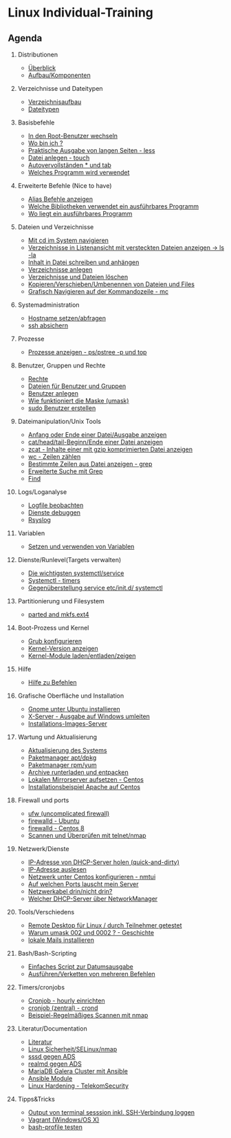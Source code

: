 # Linux Individual-Training

## Agenda 

  1. Distributionen 
     * [Überblick](overview-distros.md)
     * [Aufbau/Komponenten](aufbau.md)
  1. Verzeichnisse und Dateitypen 
     * [Verzeichnisaufbau](verzeichnisaufbau.md)
     * [Dateitypen](dateitypen.md) 
  1. Basisbefehle
     * [In den Root-Benutzer wechseln](sudo.md)  
     * [Wo bin ich ?](pwd.md)
     * [Praktische Ausgabe von langen Seiten - less](less.md) 
     * [Datei anlegen - touch](touch.md)
     * [Autovervollständen * und tab](autocomplete.md) 
     * [Welches Programm wird verwendet](which.md)
  1. Erweiterte Befehle (Nice to have) 
     * [Alias Befehle anzeigen](alias.md)
     * [Welche Bibliotheken verwendet ein ausführbares Programm](ldd.md)
     * [Wo liegt ein ausführbares Programm](which.md) 
  1. Dateien und Verzeichnisse
     * [Mit cd im System navigieren](cd.md)
     * [Verzeichnisse in Listenansicht mit versteckten Dateien anzeigen -> ls -la](list.md)
     * [Inhalt in Datei schreiben und anhängen](file-write-append.md)
     * [Verzeichnisse anlegen](mkdir.md)
     * [Verzeichnisse und Dateien löschen](file-dir-delete.md)
     * [Kopieren/Verschieben/Umbenennen von Dateien und Files](file-rename-copy-mv.md) 
     * [Grafisch Navigieren auf der Kommandozeile - mc](mc.md) 
  1. Systemadministration 
     * [Hostname setzen/abfragen](hostnamectl.md) 
     * [ssh absichern](ssh-absichern.md)
  1. Prozesse 
     * [Prozesse anzeigen - ps/pstree -p und top](prozesse.md)
  1. Benutzer, Gruppen und Rechte 
     * [Rechte](rechte.md) 
     * [Dateien für Benutzer und Gruppen](files-users-groups.md) 
     * [Benutzer anlegen](create-users.md) 
     * [Wie funktioniert die Maske (umask)](umask.md) 
     * [sudo Benutzer erstellen](mod-user-sudo.md) 
  1. Dateimanipulation/Unix Tools
     * [Anfang oder Ende einer Datei/Ausgabe anzeigen](head-tail.md)
     * [cat/head/tail-Beginn/Ende einer Datei anzeigen](cat-head.md)
     * [zcat - Inhalte einer mit gzip komprimierten Datei anzeigen](zcat.md)
     * [wc - Zeilen zählen](wc.md)
     * [Bestimmte Zeilen aus Datei anzeigen - grep](grep.md)
     * [Erweiterte Suche mit Grep](grep-extended.md)
     * [Find](find.md)
  1. Logs/Loganalyse
     * [Logfile beobachten](tailf.md)
     * [Dienste debuggen](debug-service.md)
     * [Rsyslog](rsyslog.md)
  1. Variablen
     * [Setzen und verwenden von Variablen](variables.md) 
  1. Dienste/Runlevel(Targets verwalten) 
     * [Die wichtigsten systemctl/service](systemctl-service.md)
     * [Systemctl - timers](systemctl-timers.md)
     * [Gegenüberstellung service etc/init.d/ systemctl](service-initd-systemctl.md)
  1. Partitionierung und Filesystem
     * [parted and mkfs.ext4](parted-mkfs.md)
  1. Boot-Prozess und Kernel 
     * [Grub konfigurieren](grub.md)
     * [Kernel-Version anzeigen](kernel-version.md) 
     * [Kernel-Module laden/entladen/zeigen](kernel-modules.md) 
  1. Hilfe 
     * [Hilfe zu Befehlen](help.md)
  1. Grafische Oberfläche und Installation 
     * [Gnome unter Ubuntu installieren](gnome-ubuntu.md) 
     * [X-Server - Ausgabe auf Windows umleiten](xserver-windows-client.md)
     * [Installations-Images-Server](https://ubuntu.com/download/server#download) 
  1. Wartung und Aktualisierung
     * [Aktualisierung des Systems](update-upgrade.md)
     * [Paketmanager apt/dpkg](apt-dpkg.md) 
     * [Paketmanager rpm/yum](rpm-yum.md)
     * [Archive runterladen und entpacken](tar-download.md) 
     * [Lokalen Mirrorserver aufsetzen - Centos](https://wiki.centos.org/HowTos/CreateLocalMirror)
     * [Installationsbeispiel Apache auf Centos](install-apache.md)
  1. Firewall und ports
     * [ufw (uncomplicated firewall)](ufw.md)
     * [firewalld - Ubuntu](firewalld.md)
     * [firewalld - Centos 8](firewalld-centos8.md)
     * [Scannen und Überprüfen mit telnet/nmap](nmap-telnet.md) 
  1. Netzwerk/Dienste 
     * [IP-Adresse von DHCP-Server holen (quick-and-dirty)](dhclient.md) 
     * [IP-Adresse auslesen](ip-adresse-auslesen.md) 
     * [Netzwerk unter Centos konfigurieren - nmtui](nmtui.md)
     * [Auf welchen Ports lauscht mein Server](lsof.md) 
     * [Netzwerkabel drin/nicht drin?](netzwerkkarte-kabel-drin.md)
     * [Welcher DHCP-Server über NetworkManager](dhcp-server.md)
  1. Tools/Verschiedens 
     * [Remote Desktop für Linux / durch Teilnehmer getestet](https://wiki.ubuntuusers.de/Remmina/)
     * [Warum umask 002 und 0002 ? - Geschichte](umask-002-022-why.md)
     * [lokale Mails installieren](local-mail.md)
  1. Bash/Bash-Scripting 
     * [Einfaches Script zur Datumsausgabe](script-date.md) 
     * [Ausführen/Verketten von mehreren Befehlen](multiple-commands.md)
  1. Timers/cronjobs 
     * [Cronjob - hourly einrichten](cronjob-hourly.md)
     * [cronjob (zentral) - crond](crond.md)
     * [Beispiel-Regelmäßiges Scannen mit nmap](nmap-timer.md) 
  1. Literatur/Documentation 
     * [Literatur](literatur.md) 
     * [Linux Sicherheit/SELinux/nmap](https://schulung.t3isp.de/documents/linux-security.pdf)
     * [sssd gegen ADS](https://access.redhat.com/articles/3023951)
     * [realmd gegen ADS](https://access.redhat.com/documentation/en-us/red_hat_enterprise_linux/7/html-single/windows_integration_guide/index#sssd-ad-proc)
     * [MariaDB Galera Cluster mit Ansible](https://github.com/jmetzger/ansible-galera-cluster-maxscale)
     * [Ansible Module](https://docs.ansible.com/ansible/2.9/modules)
     * [Linux Hardening - TelekomSecurity](https://github.com/telekomsecurity/TelekomSecurity.Compliance.Framework)
  
  1. Tipps&Tricks 
     * [Output von terminal sesssion inkl. SSH-Verbindung loggen](https://leszekjaskierny.wordpress.com/2017/01/27/mac-x-os-log-terminal-session-to-file/)
     * [Vagrant (Windows/OS X)](vagrant.md) 
     * [bash-profile testen](bash-profile.md)

